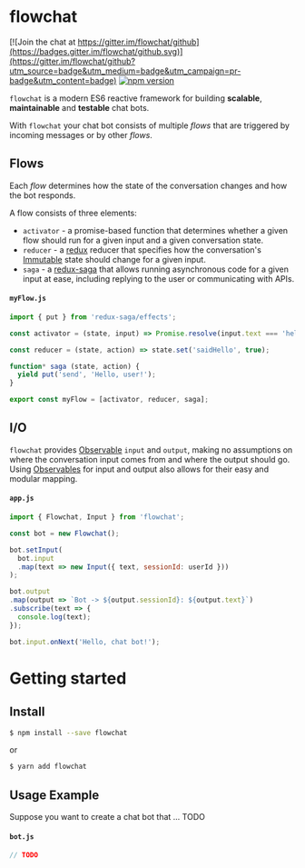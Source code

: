 # flowchat

[![Join the chat at https://gitter.im/flowchat/github](https://badges.gitter.im/flowchat/github.svg)](https://gitter.im/flowchat/github?utm_source=badge&utm_medium=badge&utm_campaign=pr-badge&utm_content=badge) [![npm version](https://img.shields.io/npm/v/flowchat.svg?style=flat-square)](https://www.npmjs.com/package/flowchat)

`flowchat` is a modern ES6 reactive framework for building **scalable**, **maintainable** and **testable** chat bots.

With `flowchat` your chat bot consists of multiple *flows* that are triggered by incoming messages or by other *flows*.

## Flows

Each *flow* determines how the state of the conversation changes and how the bot responds.

A flow consists of three elements:

* `activator` - a promise-based function that determines whether a given flow should run for a given input and a given conversation state.
* `reducer` - a [redux](https://github.com/reactjs/redux) reducer that specifies how the conversation's [Immutable](https://facebook.github.io/immutable-js/) state should change for a given input.
* `saga` - a [redux-saga](https://github.com/redux-saga/redux-saga) that allows running asynchronous code for a given input at ease, including replying to the user or communicating with APIs.

#### `myFlow.js`

```javascript
import { put } from 'redux-saga/effects';

const activator = (state, input) => Promise.resolve(input.text === 'hello');

const reducer = (state, action) => state.set('saidHello', true);

function* saga (state, action) {
  yield put('send', 'Hello, user!');
}

export const myFlow = [activator, reducer, saga];
```

## I/O

`flowchat` provides [Observable](http://reactivex.io/documentation/observable.html) `input` and `output`, making no assumptions on where the conversation input comes from and where the output should go. Using [Observables](http://reactivex.io/documentation/observable.html) for input and output also allows for their easy and modular mapping.

#### `app.js`

```javascript
import { Flowchat, Input } from 'flowchat';

const bot = new Flowchat();

bot.setInput(
  bot.input
  .map(text => new Input({ text, sessionId: userId }))
);

bot.output
.map(output => `Bot -> ${output.sessionId}: ${output.text}`)
.subscribe(text => {
  console.log(text);
});

bot.input.onNext('Hello, chat bot!');
```

# Getting started

## Install

```sh
$ npm install --save flowchat
```
or

```sh
$ yarn add flowchat
```

## Usage Example

Suppose you want to create a chat bot that ...
TODO

#### `bot.js`

```javascript
// TODO
```
